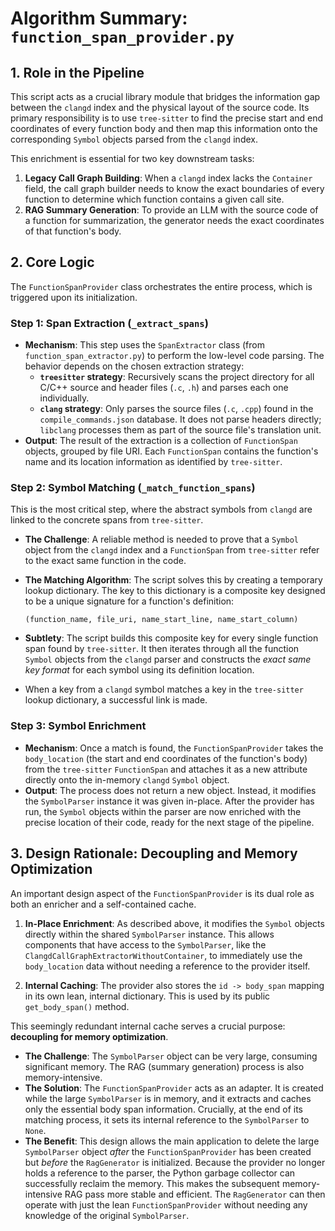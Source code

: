 # Algorithm Summary: `function_span_provider.py`

## 1. Role in the Pipeline

This script acts as a crucial library module that bridges the information gap between the `clangd` index and the physical layout of the source code. Its primary responsibility is to use `tree-sitter` to find the precise start and end coordinates of every function body and then map this information onto the corresponding `Symbol` objects parsed from the `clangd` index.

This enrichment is essential for two key downstream tasks:
1.  **Legacy Call Graph Building**: When a `clangd` index lacks the `Container` field, the call graph builder needs to know the exact boundaries of every function to determine which function contains a given call site.
2.  **RAG Summary Generation**: To provide an LLM with the source code of a function for summarization, the generator needs the exact coordinates of that function's body.

## 2. Core Logic

The `FunctionSpanProvider` class orchestrates the entire process, which is triggered upon its initialization.

### Step 1: Span Extraction (`_extract_spans`)

*   **Mechanism**: This step uses the `SpanExtractor` class (from `function_span_extractor.py`) to perform the low-level code parsing. The behavior depends on the chosen extraction strategy:
    *   **`treesitter` strategy**: Recursively scans the project directory for all C/C++ source and header files (`.c`, `.h`) and parses each one individually.
    *   **`clang` strategy**: Only parses the source files (`.c`, `.cpp`) found in the `compile_commands.json` database. It does not parse headers directly; `libclang` processes them as part of the source file's translation unit.
*   **Output**: The result of the extraction is a collection of `FunctionSpan` objects, grouped by file URI. Each `FunctionSpan` contains the function's name and its location information as identified by `tree-sitter`.

### Step 2: Symbol Matching (`_match_function_spans`)

This is the most critical step, where the abstract symbols from `clangd` are linked to the concrete spans from `tree-sitter`.

*   **The Challenge**: A reliable method is needed to prove that a `Symbol` object from the `clangd` index and a `FunctionSpan` from `tree-sitter` refer to the exact same function in the code.
*   **The Matching Algorithm**: The script solves this by creating a temporary lookup dictionary. The key to this dictionary is a composite key designed to be a unique signature for a function's definition:
    
    `(function_name, file_uri, name_start_line, name_start_column)`
    
*   **Subtlety**: The script builds this composite key for every single function span found by `tree-sitter`. It then iterates through all the function `Symbol` objects from the `clangd` parser and constructs the *exact same key format* for each symbol using its definition location. 
*   When a key from a `clangd` symbol matches a key in the `tree-sitter` lookup dictionary, a successful link is made.

### Step 3: Symbol Enrichment

*   **Mechanism**: Once a match is found, the `FunctionSpanProvider` takes the `body_location` (the start and end coordinates of the function's body) from the `tree-sitter` `FunctionSpan` and attaches it as a new attribute directly onto the in-memory `clangd` `Symbol` object.
*   **Output**: The process does not return a new object. Instead, it modifies the `SymbolParser` instance it was given in-place. After the provider has run, the `Symbol` objects within the parser are now enriched with the precise location of their code, ready for the next stage of the pipeline.

## 3. Design Rationale: Decoupling and Memory Optimization

An important design aspect of the `FunctionSpanProvider` is its dual role as both an enricher and a self-contained cache.

1.  **In-Place Enrichment**: As described above, it modifies the `Symbol` objects directly within the shared `SymbolParser` instance. This allows components that have access to the `SymbolParser`, like the `ClangdCallGraphExtractorWithoutContainer`, to immediately use the `body_location` data without needing a reference to the provider itself.

2.  **Internal Caching**: The provider also stores the `id -> body_span` mapping in its own lean, internal dictionary. This is used by its public `get_body_span()` method.

This seemingly redundant internal cache serves a crucial purpose: **decoupling for memory optimization**.

*   **The Challenge**: The `SymbolParser` object can be very large, consuming significant memory. The RAG (summary generation) process is also memory-intensive.
*   **The Solution**: The `FunctionSpanProvider` acts as an adapter. It is created while the large `SymbolParser` is in memory, and it extracts and caches only the essential body span information. Crucially, at the end of its matching process, it sets its internal reference to the `SymbolParser` to `None`.
*   **The Benefit**: This design allows the main application to delete the large `SymbolParser` object *after* the `FunctionSpanProvider` has been created but *before* the `RagGenerator` is initialized. Because the provider no longer holds a reference to the parser, the Python garbage collector can successfully reclaim the memory. This makes the subsequent memory-intensive RAG pass more stable and efficient. The `RagGenerator` can then operate with just the lean `FunctionSpanProvider` without needing any knowledge of the original `SymbolParser`.
